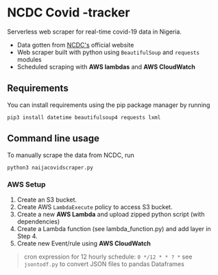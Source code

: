 # NCDC Covid -tracker
Serverless web scraper for real-time covid-19 data in Nigeria. 

- Data gotten from [NCDC's](https://covid19.ncdc.gov.ng/) official website
- Web scraper built with python using `BeautifulSoup` and `requests` modules
- Scheduled scraping with **AWS lambdas** and **AWS CloudWatch**

## Requirements

You can install requirements using the pip package manager by running
```
pip3 install datetime beautifulsoup4 requests lxml
```

## Command line usage
To manually scrape the data from NCDC, run
```
python3 naijacovidscraper.py
```

### AWS Setup
1. Create an S3 bucket.
2. Create AWS `LambdaExecute` policy to access S3 bucket.
3. Create a new **AWS Lambda** and upload zipped python script (with dependencies)
4. Create a Lambda function (see lambda_function.py) and add layer in Step 4.
5. Create new Event/rule using **AWS CloudWatch**
 > cron expression for 12 hourly schedule: `0 */12 * * ? *`
 > see `jsontodf.py` to convert JSON files to pandas Dataframes
 
